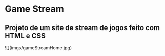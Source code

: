 <h1>Game Stream</h1>
<h2>Projeto de um site de stream de jogos feito com HTML e CSS</h2>
![](imgs/gameStreamHome.jpg)
